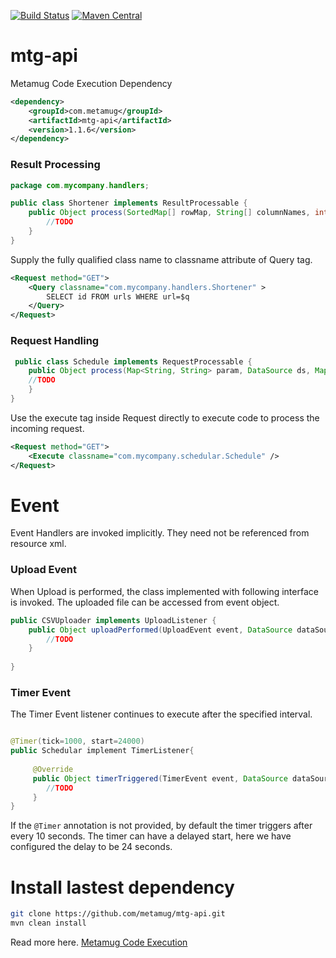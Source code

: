 [![Build Status](https://travis-ci.org/metamug/mtg-api.svg?branch=master)](https://travis-ci.org/metamug/mtg-api) [![Maven Central](https://maven-badges.herokuapp.com/maven-central/com.metamug/mtg-api/badge.svg)](http://search.maven.org/#artifactdetails|com.metamug|mtg-api|1.1.2|)

# mtg-api
Metamug Code Execution Dependency

```xml
<dependency>
    <groupId>com.metamug</groupId>
    <artifactId>mtg-api</artifactId>
    <version>1.1.6</version>
</dependency>
```

### Result Processing

```java
package com.mycompany.handlers;

public class Shortener implements ResultProcessable {
    public Object process(SortedMap[] rowMap, String[] columnNames, int rowCount) throws Exception{
    	//TODO
    }
}
```
Supply the fully qualified class name to classname attribute of Query tag.

```xml
<Request method="GET">
    <Query classname="com.mycompany.handlers.Shortener" >
        SELECT id FROM urls WHERE url=$q
    </Query>
</Request>
```

### Request Handling

```java
 public class Schedule implements RequestProcessable {
    public Object process(Map<String, String> param, DataSource ds, Map<String, String> requestHeaders) throws Exception{
	//TODO		
    }
}
```
Use the execute tag inside Request directly to execute code to process the incoming request.

```xml
<Request method="GET">
    <Execute classname="com.mycompany.schedular.Schedule" />
</Request>
```
# Event

Event Handlers are invoked implicitly. They need not be referenced from resource xml.

### Upload Event

When Upload is performed, the class implemented with following interface is invoked.
The uploaded file can be accessed from event object.

```java
public CSVUploader implements UploadListener {
    public Object uploadPerformed(UploadEvent event, DataSource dataSource) throws Exception{
        //TODO 
    }
    
}
```
### Timer Event

The Timer Event listener continues to execute after the specified interval. 

```java

@Timer(tick=1000, start=24000)
public Schedular implement TimerListener{
      
     @Override
     public Object timerTriggered(TimerEvent event, DataSource dataSource){
     	//TODO
     }
}

```
If the `@Timer` annotation is not provided, by default the timer triggers after every 10 seconds.
The timer can have a delayed start, here we have configured the delay to be 24 seconds.

# Install lastest dependency

```sh
git clone https://github.com/metamug/mtg-api.git
mvn clean install
```

Read more here. [Metamug Code Execution](https://metamug.com/docs/code-execution.php) 
